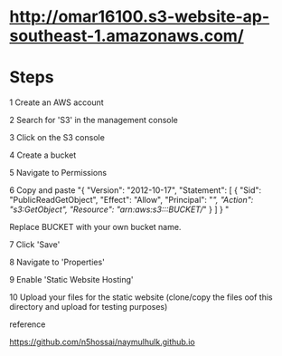 # http://omar16100.s3-website-ap-southeast-1.amazonaws.com/

# Steps 

1 Create an AWS account

2 Search for 'S3' in the management console

3 Click on the S3 console

4 Create a bucket

5 Navigate to Permissions

6 Copy and paste "{
  "Version": "2012-10-17",
  "Statement": [
    {
      "Sid": "PublicReadGetObject",
      "Effect": "Allow",
      "Principal": "*",
      "Action": "s3:GetObject",
      "Resource": "arn:aws:s3:::BUCKET/*"
    }
  ]
}
"

Replace BUCKET with your own bucket name.

7 Click 'Save'

8 Navigate to 'Properties'

9 Enable 'Static Website Hosting'

10 Upload your files for the static website (clone/copy the files oof this directory and upload for testing purposes)


reference 

https://github.com/n5hossai/naymulhulk.github.io

